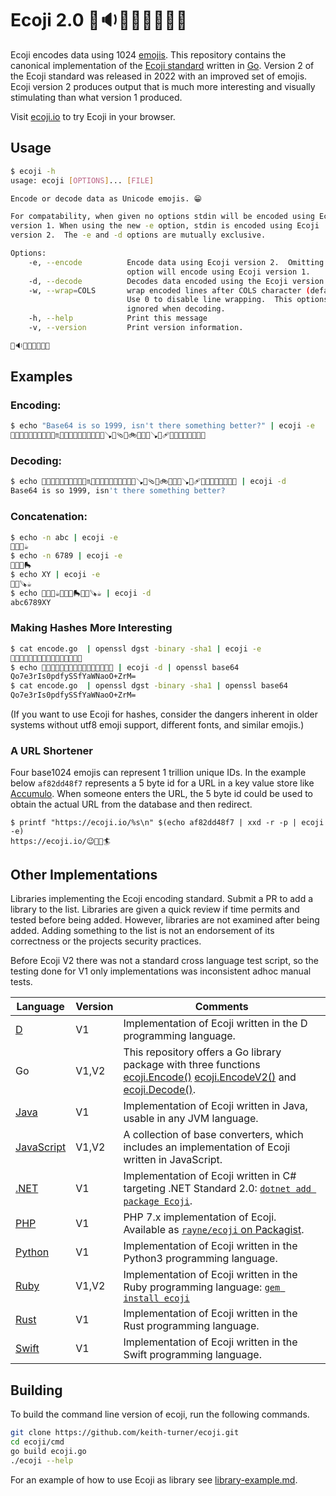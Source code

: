 # Ecoji 2.0 🏣🔉🦐🩻🍈🚞🤹🥷

Ecoji encodes data using 1024 [emojis][emoji]. This repository contains the
canonical implementation of the [Ecoji standard](docs/encoding.md) written in
[Go](https://go.dev). Version 2 of the Ecoji standard was released in 2022 with
an improved set of emojis. Ecoji version 2 produces output that is much more
interesting and visually stimulating than what version 1 produced.

Visit [ecoji.io](https://ecoji.io) to try Ecoji in your browser.

## Usage

```bash
$ ecoji -h
usage: ecoji [OPTIONS]... [FILE]

Encode or decode data as Unicode emojis. 😁

For compatability, when given no options stdin will be encoded using Ecoji 
version 1. When using the new -e option, stdin is encoded using Ecoji 
version 2.  The -e and -d options are mutually exclusive.

Options:
    -e, --encode          Encode data using Ecoji version 2.  Omitting this
                          option will encode using Ecoji version 1.
    -d, --decode          Decodes data encoded using the Ecoji version 1 or 2 standard.
    -w, --wrap=COLS       wrap encoded lines after COLS character (default 76).
                          Use 0 to disable line wrapping.  This options is
                          ignored when decoding.
    -h, --help            Print this message
    -v, --version         Print version information.

🏣🔉🦐🩻🍈🚞🤹🥷
```

## Examples

### Encoding:

```bash
$ echo "Base64 is so 1999, isn't there something better?" | ecoji -e
🧏📩🧈🐇🧅📘🔯🚜💞😽♏🐊🎱🥁🚄🌱💞😭💮✊💢🪠🐭🩴🍉🚲🦑🐶💢🪠🔮🩹🍉📸🐮🌼👦🚟🥴📑
```

### Decoding:

```bash
$ echo 🧏📩🧈🐇🧅📘🔯🚜💞😽♏🐊🎱🥁🚄🌱💞😭💮✊💢🪠🐭🩴🍉🚲🦑🐶💢🪠🔮🩹🍉📸🐮🌼👦🚟🥴📑 | ecoji -d
Base64 is so 1999, isn't there something better?
```

### Concatenation:

```bash
$ echo -n abc | ecoji -e
👖📸🎈☕
$ echo -n 6789 | ecoji -e
🎥🤠📠🛼
$ echo XY | ecoji -e
🐲👡🪚☕
$ echo 👖📸🎈☕🎥🤠📠🛼🐲👡🪚☕ | ecoji -d
abc6789XY
```

### Making Hashes More Interesting

```bash
$ cat encode.go  | openssl dgst -binary -sha1 | ecoji -e
🧘🎺🥧🗽🍻🏺💨🥿🍚📇🌱👞👻🌁🥉🗾
$ echo 🧘🎺🥧🗽🍻🏺💨🥿🍚📇🌱👞👻🌁🥉🗾 | ecoji -d | openssl base64
Qo7e3rIs0pdfySSfYaWNaoO+ZrM=
$ cat encode.go  | openssl dgst -binary -sha1 | openssl base64
Qo7e3rIs0pdfySSfYaWNaoO+ZrM=
```

(If you want to use Ecoji for hashes, consider the dangers inherent in older systems without utf8 emoji support, different fonts, and similar emojis.)

### A URL Shortener

Four base1024 emojis can represent 1 trillion unique IDs.  In the example below `af82dd48f7` represents a 5 byte id for a URL in a key value store like [Accumulo](https://accumulo.apache.org).  When someone enters the URL, the 5 byte id could be used to obtain the actual URL from the database and then redirect.

```
$ printf "https://ecoji.io/%s\n" $(echo af82dd48f7 | xxd -r -p | ecoji -e)
https://ecoji.io/😉🤌🫢🏄
```

## Other Implementations

Libraries implementing the Ecoji encoding standard. Submit a PR to add a
library to the list. Libraries are given a quick review if time permits and
tested before being added. However, libraries are not examined after being
added. Adding something to the list is not an endorsement of its correctness or
the projects security practices.

Before Ecoji V2 there was not a standard cross language test script, so the
testing done for V1 only implementations was inconsistent adhoc manual tests.

| Language | Version | Comments |
|----------| ------- | -------- |
| [D](https://github.com/ohdatboi/ecoji-d) | V1 | Implementation of Ecoji written in the D programming language. |
| Go | V1,V2 | This repository offers a Go library package with three functions [ecoji.Encode()](https://github.com/keith-turner/ecoji/blob/1afbae30233e80e8fb712b3521ab4cb5bf470002/v2/encode.go#L172) [ecoji.EncodeV2()](https://github.com/keith-turner/ecoji/blob/1afbae30233e80e8fb712b3521ab4cb5bf470002/v2/encode.go#L177) and [ecoji.Decode()](https://github.com/keith-turner/ecoji/blob/1afbae30233e80e8fb712b3521ab4cb5bf470002/v2/decode.go#L107). |
| [Java](https://github.com/netvl/ecoji-java) | V1 | Implementation of Ecoji written in Java, usable in any JVM language. |
| [JavaScript](https://github.com/UmamiAppearance/BaseExJS) | V1,V2 | A collection of base converters, which includes an implementation of Ecoji written in JavaScript. |
| [.NET](https://github.com/abock/dotnet-ecoji) | V1 | Implementation of Ecoji written in C# targeting .NET Standard 2.0: [`dotnet add package Ecoji`](https://www.nuget.org/packages/Ecoji). |
| [PHP](https://github.com/Rayne/ecoji-php) | V1 | PHP 7.x implementation of Ecoji. Available as [`rayne/ecoji` on Packagist](https://packagist.org/packages/rayne/ecoji). |
| [Python](https://github.com/mecforlove/ecoji-py) | V1 | Implementation of Ecoji written in the Python3 programming language. |
| [Ruby](https://github.com/makenowjust/ecoji.rb) | V1,V2 | Implementation of Ecoji written in the Ruby programming language: [`gem install ecoji`](https://rubygems.org/gems/ecoji) |
| [Rust](https://github.com/netvl/ecoji.rs) | V1 | Implementation of Ecoji written in the Rust programming language. |
| [Swift](https://github.com/Robindiddams/ecoji-swift) | V1 | Implementation of Ecoji written in the Swift programming language. |


## Building

To build the command line version of ecoji, run the following commands.

```bash
git clone https://github.com/keith-turner/ecoji.git
cd ecoji/cmd
go build ecoji.go
./ecoji --help
```

For an example of how to use Ecoji as library see [library-example.md](docs/library-example.md).

[emoji]: https://unicode.org/emoji/
[video]: https://www.youtube.com/watch?v=XCsL89YtqCs
[tour]: https://tour.golang.org/welcome/1
